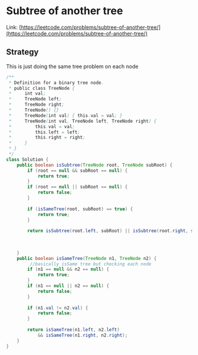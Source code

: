 # Subtree of another tree

Link: [https://leetcode.com/problems/subtree-of-another-tree/](https://leetcode.com/problems/subtree-of-another-tree/)

## Strategy

This is just doing the same tree problem on each node

```java
/**
 * Definition for a binary tree node.
 * public class TreeNode {
 *     int val;
 *     TreeNode left;
 *     TreeNode right;
 *     TreeNode() {}
 *     TreeNode(int val) { this.val = val; }
 *     TreeNode(int val, TreeNode left, TreeNode right) {
 *         this.val = val;
 *         this.left = left;
 *         this.right = right;
 *     }
 * }
 */
class Solution {
    public boolean isSubtree(TreeNode root, TreeNode subRoot) {
        if (root == null && subRoot == null) {
            return true;
        }
        if (root == null || subRoot == null) {
            return false;
        }
        
        if (isSameTree(root, subRoot) == true) {
            return true;
        }
        
        return isSubtree(root.left, subRoot) || isSubtree(root.right, subRoot);
        
        
        
    }
    public boolean isSameTree(TreeNode n1, TreeNode n2) {
         //basically isSame tree but checking each node
        if (n1 == null && n2 == null) {
            return true;
        }
        if (n1 == null || n2 == null) {
            return false;
        }
        
        if (n1.val != n2.val) {
            return false;
        }
        
        return isSameTree(n1.left, n2.left) 
            && isSameTree(n1.right, n2.right);
    }
}
```
